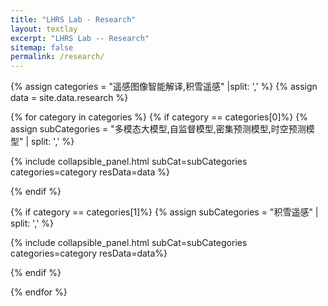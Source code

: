 ```yaml
---
title: "LHRS Lab - Research"
layout: textlay
excerpt: "LHRS Lab -- Research"
sitemap: false
permalink: /research/
---
```


{% assign categories = "遥感图像智能解译,积雪遥感" |split: ','  %}
{% assign data = site.data.research %}


{% for category in categories  %}
{% if category == categories[0]%}
{% assign subCategories = "多模态大模型,自监督模型,密集预测模型,时空预测模型" | split: ',' %}


<div>
{% include collapsible_panel.html subCat=subCategories categories=category resData=data  %}
</div>

{% endif %}

{% if category == categories[1]%}
{% assign subCategories = "积雪遥感" | split: ',' %}
<!-- {% assign appSubCategories = "Remote Sensing,3D Reconstruction,Poultry Science" | split: ',' %} -->

<!-- <div>
{% include collapsible_panel.html subCat=subCategories categories=category resData=data appSubCat=appSubCategories%}
</div> -->


<div>
{% include collapsible_panel.html subCat=subCategories categories=category resData=data%}
</div>

{% endif %}



{% endfor %}


